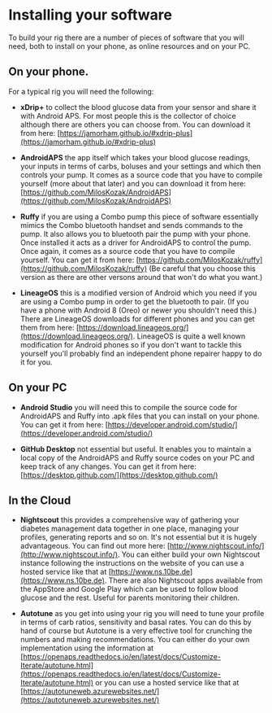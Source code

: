 # Installing your software 

To build your rig there are a number of pieces of software that you will need, both to install on your phone, as online resources and on your PC.

## On your phone.
For a typical rig you will need the following:

* **xDrip+** to collect the blood glucose data from your sensor and share it with Android APS. For most people this is the collector of choice although there are others you can choose from. You can download it from here: [https://jamorham.github.io/#xdrip-plus](https://jamorham.github.io/#xdrip-plus)

* **AndroidAPS** the app itself which takes your blood glucose readings, your inputs in terms of carbs, boluses and your settings and which then controls your pump. It comes as a source code that you have to compile yourself (more about that later) and you can download it from here: [https://github.com/MilosKozak/AndroidAPS](https://github.com/MilosKozak/AndroidAPS)

* **Ruffy** if you are using a Combo pump this piece of software essentially mimics the Combo bluetooth handset and sends commands to the pump. It also allows you to bluetooth pair the pump with your phone. Once installed it acts as a driver for AndroidAPS to control the pump. Once again, it comes as a source code that you have to compile yourself. You can get it from here: [https://github.com/MilosKozak/ruffy](https://github.com/MilosKozak/ruffy) (Be careful that you choose this version as there are other versons around that won't do what you want.)

* **LineageOS** this is a modified version of Android which you need if you are using a Combo pump in order to get the bluetooth to pair. (If you have a phone with Android 8 (Oreo) or newer you shouldn't need this.) There are LineageOS downloads for different phones and you can get them from here: [https://download.lineageos.org/](https://download.lineageos.org/). LineageOS is quite a well known modification for Android phones so if you don't want to tackle this yourself you'll probably find an independent phone repairer happy to do it for you.


## On your PC

* **Android Studio** you will need this to compile the source code for AndroidAPS and Ruffy into .apk files that you can install on your phone. You can get it from here: [https://developer.android.com/studio/](https://developer.android.com/studio/)

* **GitHub Desktop** not essential but useful. It enables you to maintain a local copy of the AndroidAPS and Ruffy source codes on your PC and keep track of any changes. You can get it from here: [https://desktop.github.com/](https://desktop.github.com/)

## In the Cloud

* **Nightscout** this provides a comprehensive way of gathering your diabetes management data together in one place, managing your profiles, generating reports and so on. It's not essential but it is hugely advantageous. You can find out more here: [http://www.nightscout.info/](http://www.nightscout.info/). You can either build your own Nightscout instance following the instructions on the website of you can use a hosted service like that at [https://www.ns.10be.de](https://www.ns.10be.de). There are also Nightscout apps available from the AppStore and Google Play which can be used to follow blood glucose and the rest. Useful for parents monitoring their children.

* **Autotune** as you get into using your rig you will need to tune your profile in terms of carb ratios, sensitivity and basal rates. You can do this by hand of course but Autotune is a very effective tool for crunching the numbers and making recommendations. You can either do your own implementation using the information at [https://openaps.readthedocs.io/en/latest/docs/Customize-Iterate/autotune.html](https://openaps.readthedocs.io/en/latest/docs/Customize-Iterate/autotune.html) or you can use a hosted service like that at [https://autotuneweb.azurewebsites.net/](https://autotuneweb.azurewebsites.net/)
